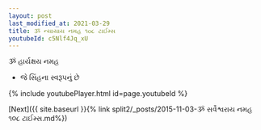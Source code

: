 ```yaml
---
layout: post
last_modified_at: 2021-03-29
title: ૐ ન્યાયાય નમહ ૧૦૮ ટાઈમ્સ
youtubeId: c5Nlf4Jq_xU
---
```

 
 
 ૐ હાર્યક્ષય નમહ  
 
 -  જે સિંહના સ્વરૂપનું છે 
 
  
 
  
 
 
 
 
 
 


{% include youtubePlayer.html id=page.youtubeId %}
 
[Next]({{ site.baseurl }}{% link  split2/_posts/2015-11-03-ૐ સર્વેશ્વરાય નમહ ૧૦૮ ટાઈમ્સ.md%})
 

